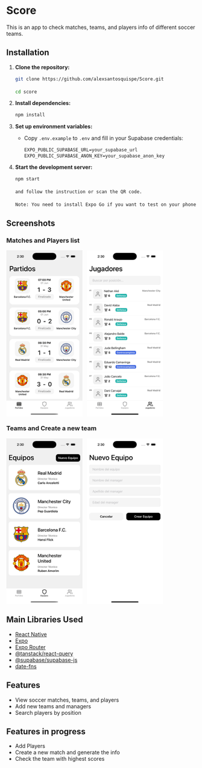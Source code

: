 # Score

This is an app to check matches, teams, and players info of different soccer teams.

## Installation

1. **Clone the repository:**

   ```sh
   git clone https://github.com/alexsantosquispe/Score.git

   cd score
   ```

2. **Install dependencies:**

   ```sh
   npm install
   ```

3. **Set up environment variables:**

   - Copy `.env.example` to `.env` and fill in your Supabase credentials:
     ```
     EXPO_PUBLIC_SUPABASE_URL=your_supabase_url
     EXPO_PUBLIC_SUPABASE_ANON_KEY=your_supabase_anon_key
     ```

4. **Start the development server:**

   ```sh
   npm start

   and follow the instruction or scan the QR code.

   Note: You need to install Expo Go if you want to test on your phone.
   ```

## Screenshots

### Matches and Players list

<div style="display:flex; gap: 12px;">
  <img src="./screenshots/matches.png" alt="matches" width="40%"/>
  <img src="./screenshots/players.png" alt="players" width="40%"/>
</div>

### Teams and Create a new team

<div style="display:flex; gap: 12px;">
  <img src="./screenshots/teams.png" alt="teams" width="40%"/>
  <img src="./screenshots/new-team.png" alt="new teams" width="40%"/>
</div>

## Main Libraries Used

- [React Native](https://reactnative.dev/)
- [Expo](https://expo.dev/)
- [Expo Router](https://expo.github.io/router/docs)
- [@tanstack/react-query](https://tanstack.com/query/latest)
- [@supabase/supabase-js](https://supabase.com/docs/reference/javascript)
- [date-fns](https://date-fns.org/)

## Features

- View soccer matches, teams, and players
- Add new teams and managers
- Search players by position

## Features in progress

- Add Players
- Create a new match and generate the info
- Check the team with highest scores
